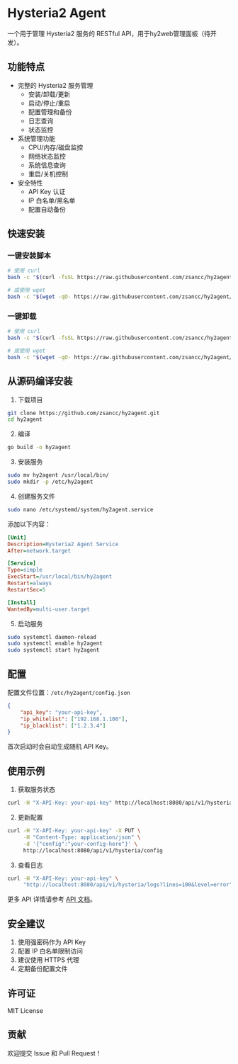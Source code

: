 # Hysteria2 Agent

一个用于管理 Hysteria2 服务的 RESTful API，用于hy2web管理面板（待开发）。

## 功能特点

- 完整的 Hysteria2 服务管理
  - 安装/卸载/更新
  - 启动/停止/重启
  - 配置管理和备份
  - 日志查询
  - 状态监控
- 系统管理功能
  - CPU/内存/磁盘监控
  - 网络状态监控
  - 系统信息查询
  - 重启/关机控制
- 安全特性
  - API Key 认证
  - IP 白名单/黑名单
  - 配置自动备份

## 快速安装

### 一键安装脚本
```bash
# 使用 curl
bash -c "$(curl -fsSL https://raw.githubusercontent.com/zsancc/hy2agent/main/install.sh)"

# 或使用 wget
bash -c "$(wget -qO- https://raw.githubusercontent.com/zsancc/hy2agent/main/install.sh)"
```

### 一键卸载
```bash
# 使用 curl
bash -c "$(curl -fsSL https://raw.githubusercontent.com/zsancc/hy2agent/main/uninstall.sh)"

# 或使用 wget
bash -c "$(wget -qO- https://raw.githubusercontent.com/zsancc/hy2agent/main/uninstall.sh)"
```

## 从源码编译安装

1. 下载项目
```bash
git clone https://github.com/zsancc/hy2agent.git
cd hy2agent
```

2. 编译
```bash
go build -o hy2agent
```

3. 安装服务
```bash
sudo mv hy2agent /usr/local/bin/
sudo mkdir -p /etc/hy2agent
```

4. 创建服务文件
```bash
sudo nano /etc/systemd/system/hy2agent.service
```

添加以下内容：
```ini
[Unit]
Description=Hysteria2 Agent Service
After=network.target

[Service]
Type=simple
ExecStart=/usr/local/bin/hy2agent
Restart=always
RestartSec=5

[Install]
WantedBy=multi-user.target
```

5. 启动服务
```bash
sudo systemctl daemon-reload
sudo systemctl enable hy2agent
sudo systemctl start hy2agent
```

## 配置

配置文件位置：`/etc/hy2agent/config.json`

```json
{
    "api_key": "your-api-key",
    "ip_whitelist": ["192.168.1.100"],
    "ip_blacklist": ["1.2.3.4"]
}
```

首次启动时会自动生成随机 API Key。

## 使用示例

1. 获取服务状态
```bash
curl -H "X-API-Key: your-api-key" http://localhost:8080/api/v1/hysteria/status
```

2. 更新配置
```bash
curl -H "X-API-Key: your-api-key" -X PUT \
     -H "Content-Type: application/json" \
     -d '{"config":"your-config-here"}' \
     http://localhost:8080/api/v1/hysteria/config
```

3. 查看日志
```bash
curl -H "X-API-Key: your-api-key" \
     "http://localhost:8080/api/v1/hysteria/logs?lines=100&level=error"
```

更多 API 详情请参考 [API 文档](API%20doc.md)。

## 安全建议

1. 使用强密码作为 API Key
2. 配置 IP 白名单限制访问
3. 建议使用 HTTPS 代理
4. 定期备份配置文件

## 许可证

MIT License

## 贡献

欢迎提交 Issue 和 Pull Request！
